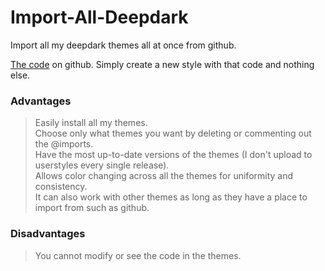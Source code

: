 # Import-All-Deepdark
Import all my deepdark themes all at once from github.

[The code](https://raw.githubusercontent.com/RaitaroH/Import-All-Deepdark/master/ImportDeepDark.css) on github. Simply create a new style with that code and nothing else.

### Advantages
> Easily install all my themes.         
> Choose only what themes you want by deleting or commenting out the @imports.          
> Have the most up-to-date versions of the themes (I don't upload to userstyles every single release).            
> Allows color changing across all the themes for uniformity and consistency.         
> It can also work with other themes as long as they have a place to import from such as github.

### Disadvantages
> You cannot modify or see the code in the themes.
